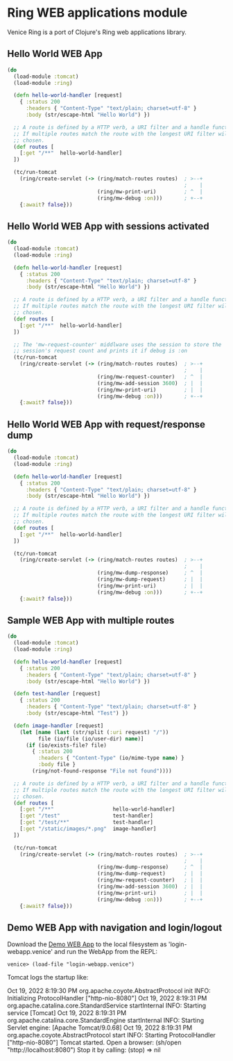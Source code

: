 # Ring WEB applications module

Venice Ring is a port of Clojure's Ring web applications library.


## Hello World WEB App

```clojure
(do
  (load-module :tomcat)
  (load-module :ring)

  (defn hello-world-handler [request]
    { :status 200
      :headers { "Content-Type" "text/plain; charset=utf-8" }
      :body (str/escape-html "Hello World") })

  ;; A route is defined by a HTTP verb, a URI filter and a handle function.
  ;; If multiple routes match the route with the longest URI filter will be 
  ;; chosen.
  (def routes [
    [:get "/**"  hello-world-handler]
  ])

  (tc/run-tomcat
    (ring/create-servlet (-> (ring/match-routes routes)  ; >--+
                                                         ;    |
                             (ring/mw-print-uri)         ; ^  |
                             (ring/mw-debug :on)))       ; +--+
    {:await? false}))
```


## Hello World WEB App with sessions activated

```clojure
(do
  (load-module :tomcat)
  (load-module :ring)

  (defn hello-world-handler [request]
    { :status 200
      :headers { "Content-Type" "text/plain; charset=utf-8" }
      :body (str/escape-html "Hello World") })

  ;; A route is defined by a HTTP verb, a URI filter and a handle function.
  ;; If multiple routes match the route with the longest URI filter will be 
  ;; chosen.
  (def routes [
    [:get "/**"  hello-world-handler]
  ])

  ;; The 'mw-request-counter' middlware uses the session to store the 
  ;; session's request count and prints it if debug is :on
  (tc/run-tomcat
    (ring/create-servlet (-> (ring/match-routes routes)  ; >--+
                                                         ;    |
                             (ring/mw-request-counter)   ; ^  |
                             (ring/mw-add-session 3600)  ; |  |
                             (ring/mw-print-uri)         ; |  |
                             (ring/mw-debug :on)))       ; +--+
    {:await? false}))
```

## Hello World WEB App with request/response dump

```clojure
(do
  (load-module :tomcat)
  (load-module :ring)

  (defn hello-world-handler [request]
    { :status 200
      :headers { "Content-Type" "text/plain; charset=utf-8" }
      :body (str/escape-html "Hello World") })

  ;; A route is defined by a HTTP verb, a URI filter and a handle function.
  ;; If multiple routes match the route with the longest URI filter will be 
  ;; chosen.
  (def routes [
    [:get "/**"  hello-world-handler]
  ])

  (tc/run-tomcat
    (ring/create-servlet (-> (ring/match-routes routes)  ; >--+
                                                         ;    |
                             (ring/mw-dump-response)     ; ^  |
                             (ring/mw-dump-request)      ; |  |
                             (ring/mw-print-uri)         ; |  |
                             (ring/mw-debug :on)))       ; +--+
    {:await? false}))
```


## Sample WEB App with multiple routes

```clojure
(do
  (load-module :tomcat)
  (load-module :ring)

  (defn hello-world-handler [request]
    { :status 200
      :headers { "Content-Type" "text/plain; charset=utf-8" }
      :body (str/escape-html "Hello World") })

  (defn test-handler [request]
    { :status 200
      :headers { "Content-Type" "text/plain; charset=utf-8" }
      :body (str/escape-html "Test") })

  (defn image-handler [request]
    (let [name (last (str/split (:uri request) "/"))
          file (io/file (io/user-dir) name)]
      (if (io/exists-file? file)
        { :status 200
          :headers { "Content-Type" (io/mime-type name) }
          :body file }
        (ring/not-found-response "File not found"))))

  ;; A route is defined by a HTTP verb, a URI filter and a handle function.
  ;; If multiple routes match the route with the longest URI filter will be 
  ;; chosen.
  (def routes [
    [:get "/**"                   hello-world-handler]
    [:get "/test"                 test-handler]
    [:get "/test/**"              test-handler]
    [:get "/static/images/*.png"  image-handler]
  ])

  (tc/run-tomcat
    (ring/create-servlet (-> (ring/match-routes routes)  ; >--+
                                                         ;    |
                             (ring/mw-dump-response)     ; ^  |
                             (ring/mw-dump-request)      ; |  |
                             (ring/mw-request-counter)   ; |  |
                             (ring/mw-add-session 3600)  ; |  |
                             (ring/mw-print-uri)         ; |  |
                             (ring/mw-debug :on)))       ; +--+
    {:await? false}))
```


## Demo WEB App with navigation and login/logout

Download the [Demo WEB App](../examples/scripts/webapp/login-webapp.venice) to the 
local filesystem as 'login-webapp.venice' and run the WebApp from the REPL:

```text
venice> (load-file "login-webapp.venice")
```

Tomcat logs the startup like:

Oct 19, 2022 8:19:30 PM org.apache.coyote.AbstractProtocol init
INFO: Initializing ProtocolHandler ["http-nio-8080"]
Oct 19, 2022 8:19:31 PM org.apache.catalina.core.StandardService startInternal
INFO: Starting service [Tomcat]
Oct 19, 2022 8:19:31 PM org.apache.catalina.core.StandardEngine startInternal
INFO: Starting Servlet engine: [Apache Tomcat/9.0.68]
Oct 19, 2022 8:19:31 PM org.apache.coyote.AbstractProtocol start
INFO: Starting ProtocolHandler ["http-nio-8080"]
Tomcat started.
Open a browser:      (sh/open "http://localhost:8080")
Stop it by calling:  (stop)
=> nil
```
